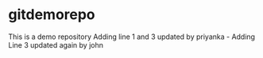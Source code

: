 # gitdemorepo
This is a demo repository
Adding line 1 and 3
updated by priyanka - Adding Line 3 
updated again by john
